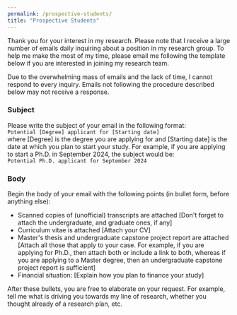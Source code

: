 ```yaml
---
permalink: /prospective-students/
title: "Prospective Students"
---
```


Thank you for your interest in my research. Please note that I receive a large number of emails daily inquiring about a position in my research group. To help me make the most of my time, please email me following the template below if you are interested in joining my research team. 

Due to the overwhelming mass of emails and the lack of time, I cannot respond to every inquiry. Emails not following the procedure described below may not receive a response.

### Subject 

Please write the subject of your email in the following format:  
`Potential [Degree] applicant for [Starting date]`  
where [Degree] is the degree you are applying for and [Starting date] is the date at which you plan to start your study. For example, if you are applying to start a Ph.D. in September 2024, the subject would be:  
`Potential Ph.D. applicant for September 2024`

### Body

Begin the body of your email with the following points (in bullet form, before anything else): 

- Scanned copies of (unofficial) transcripts are attached [Don't forget to attach the undergraduate, and graduate ones, if any]
- Curriculum vitae is attached [Attach your CV]
- Master's thesis and undergraduate capstone project report are attached [Attach all those that apply to your case. For example, if you are applying for Ph.D., then attach both or include a link to both, whereas if you are applying to a Master degree, then an undergraduate capstone project report is sufficient]
- Financial situation: [Explain how you plan to finance your study]

After these bullets, you are free to elaborate on your request. For example, tell me what is driving you towards my line of research, whether you thought already of a research plan, etc.
